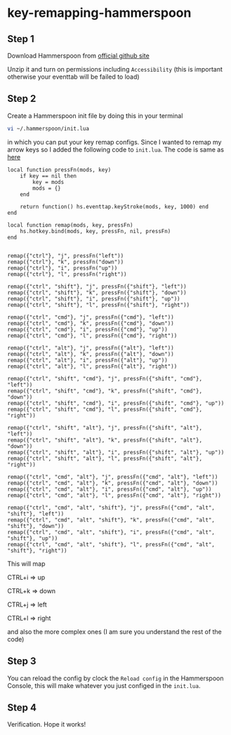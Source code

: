 # key-remapping-hammerspoon


## Step 1
Download Hammerspoon from [official github site](https://github.com/Hammerspoon/hammerspoon/releases/tag/0.9.90)

Unzip it and turn on permissions including `Accessibility` (this is important otherwise your eventtab will be failed to load)

## Step 2
Create a Hammerspoon init file by doing this in your terminal

```bash
vi ~/.hammerspoon/init.lua
```
in which you can put your key remap configs.
Since I wanted to remap my arrow keys so I added the following code to `init.lua`. The code is same as [here](https://github.com/RobotCharlie/key-remapping-hammerspoon/blob/main/init.lua)

```
local function pressFn(mods, key)
	if key == nil then
		key = mods
		mods = {}
	end

	return function() hs.eventtap.keyStroke(mods, key, 1000) end
end

local function remap(mods, key, pressFn)
	hs.hotkey.bind(mods, key, pressFn, nil, pressFn)	
end


remap({"ctrl"}, "j", pressFn("left"))
remap({"ctrl"}, "k", pressFn("down"))
remap({"ctrl"}, "i", pressFn("up"))
remap({"ctrl"}, "l", pressFn("right"))

remap({"ctrl", "shift"}, "j", pressFn({"shift"}, "left"))
remap({"ctrl", "shift"}, "k", pressFn({"shift"}, "down"))
remap({"ctrl", "shift"}, "i", pressFn({"shift"}, "up"))
remap({"ctrl", "shift"}, "l", pressFn({"shift"}, "right"))

remap({"ctrl", "cmd"}, "j", pressFn({"cmd"}, "left"))
remap({"ctrl", "cmd"}, "k", pressFn({"cmd"}, "down"))
remap({"ctrl", "cmd"}, "i", pressFn({"cmd"}, "up"))
remap({"ctrl", "cmd"}, "l", pressFn({"cmd"}, "right"))

remap({"ctrl", "alt"}, "j", pressFn({"alt"}, "left"))
remap({"ctrl", "alt"}, "k", pressFn({"alt"}, "down"))
remap({"ctrl", "alt"}, "i", pressFn({"alt"}, "up"))
remap({"ctrl", "alt"}, "l", pressFn({"alt"}, "right"))

remap({"ctrl", "shift", "cmd"}, "j", pressFn({"shift", "cmd"}, "left"))
remap({"ctrl", "shift", "cmd"}, "k", pressFn({"shift", "cmd"}, "down"))
remap({"ctrl", "shift", "cmd"}, "i", pressFn({"shift", "cmd"}, "up"))
remap({"ctrl", "shift", "cmd"}, "l", pressFn({"shift", "cmd"}, "right"))

remap({"ctrl", "shift", "alt"}, "j", pressFn({"shift", "alt"}, "left"))
remap({"ctrl", "shift", "alt"}, "k", pressFn({"shift", "alt"}, "down"))
remap({"ctrl", "shift", "alt"}, "i", pressFn({"shift", "alt"}, "up"))
remap({"ctrl", "shift", "alt"}, "l", pressFn({"shift", "alt"}, "right"))

remap({"ctrl", "cmd", "alt"}, "j", pressFn({"cmd", "alt"}, "left"))
remap({"ctrl", "cmd", "alt"}, "k", pressFn({"cmd", "alt"}, "down"))
remap({"ctrl", "cmd", "alt"}, "i", pressFn({"cmd", "alt"}, "up"))
remap({"ctrl", "cmd", "alt"}, "l", pressFn({"cmd", "alt"}, "right"))

remap({"ctrl", "cmd", "alt", "shift"}, "j", pressFn({"cmd", "alt", "shift"}, "left"))
remap({"ctrl", "cmd", "alt", "shift"}, "k", pressFn({"cmd", "alt", "shift"}, "down"))
remap({"ctrl", "cmd", "alt", "shift"}, "i", pressFn({"cmd", "alt", "shift"}, "up"))
remap({"ctrl", "cmd", "alt", "shift"}, "l", pressFn({"cmd", "alt", "shift"}, "right"))

```

This will map 

CTRL+i => up

CTRL+k => down

CTRL+j => left

CTRL+l => right

and also the more complex ones (I am sure you understand the rest of the code)

## Step 3
You can reload the config by clock the `Reload config` in the Hammerspoon Console, this will make whatever you just configed in the `init.lua`.

## Step 4
Verification. Hope it works!

